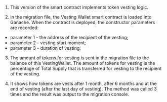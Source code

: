 1. This version of the smart contract implements token vesting logic.

2. In the migration file, the Vesting Wallet smart contract is loaded into Ganache. When the contract is deployed, the constructor parameters are recorded:
- parameter 1 - the address of the recipient of the vesting;
- parameter 2 - vesting start moment;
- parameter 3 - duration of vesting.

3. The amount of tokens for vesting is sent in the migration file to the balance of this VestingWallet. The amount of tokens for vesting is the percentage of Total Supply that is transferred for vesting to the recipient of the vesting.

4. It shows how tokens are vests after 1 month, after 6 months and at the end of vesting (after the last day of vesting). The method was called 3 times and the result was output to the migration console.

